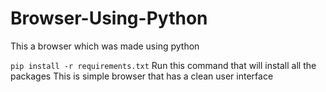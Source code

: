 # Browser-Using-Python

This a browser which was made using python 

``pip install -r requirements.txt``
Run this command that will install all the packages 
This is simple browser that has a clean user interface
